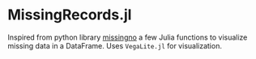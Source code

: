 # MissingRecords.jl

Inspired from python library [missingno](https://github.com/ResidentMario/missingno) a few 
Julia functions to visualize missing data in a DataFrame. Uses `VegaLite.jl` for
visualization.
